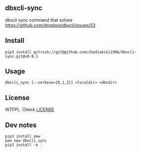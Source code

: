 ## dbxcli-sync

dbxcli sync command that solves https://github.com/dropbox/dbxcli/issues/53


## Install

```
pip3 install git+ssh://git@github.com/shadiakiki1986/dbxcli-sync.git@v0.0.1
```

## Usage

```
dbxcli_sync [--verbose={0,1,2}] <localdir> <dbxdir>
```

## License

WTFPL. Check [LICENSE](LICENSE)


## Dev notes

```
pip3 install pew
pew new dbxcli_sync
pip3 install -e .
```

